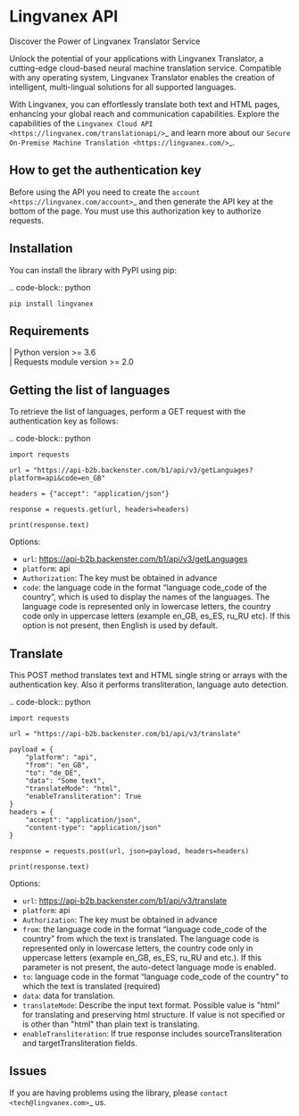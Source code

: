 Lingvanex API
=============

Discover the Power of Lingvanex Translator Service

Unlock the potential of your applications with Lingvanex Translator, a cutting-edge cloud-based neural machine translation service. Compatible with any operating system, Lingvanex Translator enables the creation of intelligent, multi-lingual solutions for all supported languages.

With Lingvanex, you can effortlessly translate both text and HTML pages, enhancing your global reach and communication capabilities. Explore the capabilities of the `Lingvanex Cloud API <https://lingvanex.com/translationapi/>`_ and learn more about our `Secure On-Premise Machine Translation <https://lingvanex.com/>`_.

How to get the authentication key
---------------------------------

Before using the API you need to create the `account <https://lingvanex.com/account>`_
and then generate the API key at the bottom of the page. You must use this authorization key to authorize requests.

Installation
------------

You can install the library with PyPI using pip:

..  code-block:: python

	pip install lingvanex
    

Requirements
------------

| Python version >= 3.6  
| Requests module version >= 2.0 

Getting the list of languages
-----------------------------

To retrieve the list of languages, perform a GET request with the authentication key as follows:

..  code-block:: python

	import requests

	url = "https://api-b2b.backenster.com/b1/api/v3/getLanguages?platform=api&code=en_GB"

	headers = {"accept": "application/json"}

	response = requests.get(url, headers=headers)

	print(response.text)

Options:
* ``url``: https://api-b2b.backenster.com/b1/api/v3/getLanguages
* ``platform``: api 
* ``Authorization``: The key must be obtained in advance
* ``code``: the language code in the format “language code_code of the country”, which is used to display the names of the languages. The language code is represented only in lowercase letters, the country code only in uppercase letters (example en_GB, es_ES, ru_RU etc). If this option is not present, then English is used by default.

Translate
---------

This POST method translates text and HTML single string or arrays with the authentication key. Also it performs transliteration, language auto detection. 

..  code-block:: python

	import requests

    url = "https://api-b2b.backenster.com/b1/api/v3/translate"

    payload = {
        "platform": "api",
        "from": "en_GB",
        "to": "de_DE",
        "data": "Some text",
        "translateMode": "html",
        "enableTransliteration": True
    }
    headers = {
        "accept": "application/json",
        "content-type": "application/json"
    }

    response = requests.post(url, json=payload, headers=headers)

    print(response.text)

Options:
* ``url``: https://api-b2b.backenster.com/b1/api/v3/translate
* ``platform``: api 
* ``Authorization``: The key must be obtained in advance
* ``from``: the language code in the format “language code_code of the country” from which the text is translated. The language code is represented only in lowercase letters, the country code only in uppercase letters (example en_GB, es_ES, ru_RU and etc.). If this parameter is not present, the auto-detect language mode is enabled.
* ``to``: language code in the format “language code_code of the country” to which the text is translated (required)
* ``data``: data for translation.
* ``translateMode``: Describe the input text format. Possible value is "html" for translating and preserving html structure. If value is not specified or is other than "html" than plain text is translating.
* ``enableTransliteration``: If true response includes sourceTransliteration and targetTransliteration fields.

Issues
------

If you are having problems using the library, please `contact <tech@lingvanex.com>`_ us.